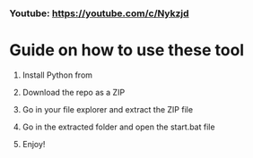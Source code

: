 ### Youtube: https://youtube.com/c/Nykzjd ###
  
# Guide on how to use these tool   
 
1. Install Python from 
  
2. Download the repo as a ZIP 

3. Go in your file explorer and extract the ZIP file 
 
4. Go in the extracted folder and open the start.bat file
 
5. Enjoy! 